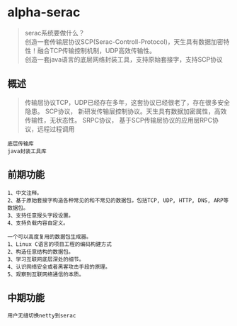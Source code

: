 # alpha-serac
> serac系统要做什么？ <br/>
创造一套传输层协议SCP(Serac-Controll-Protocol)，天生具有数据加密特性！融合TCP传输控制机制，UDP高效传输性。<br/>
创造一套java语言的底层网络封装工具，支持原始套接字，支持SCP协议


## 概述
> 传输层协议TCP，UDP已经存在多年，这套协议已经很老了，存在很多安全隐患。
> SCP协议， 新研发传输层控制协议。天生具有数据加密属性，高效传输性，无状态性。
> SRPC协议， 基于SCP传输层协议的应用层RPC协议，远程过程调用

```
底层传输库
java封装工具库
```


## 前期功能
```
1、中文注释。
2、基于原始套接字构造各种常见的和不常见的数据包，包括TCP, UDP, HTTP, DNS, ARP等数据包。
3、支持任意报头字段设置。
4、支持负载内容自定义。

一个可以高度复用的数据包生成器。
1、Linux C语言的项目工程的编码构建方式
2、构造任意结构的数据包。
3、学习互联网底层深处的细节。
4、认识网络安全或者黑客攻击手段的原理。
5、观察到互联网络通信的本质。
```

## 中期功能
```
用户无缝切换netty到serac
```
